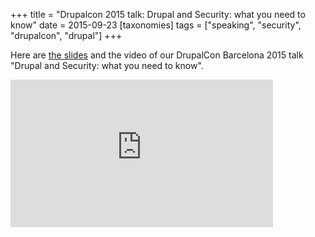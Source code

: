 +++
title = "Drupalcon 2015 talk: Drupal and Security: what you need to know"
date = 2015-09-23
[taxonomies]
tags = ["speaking", "security", "drupalcon", "drupal"]
+++

Here are [the slides](http://scor.github.io/drupal-security-2015) and the video of our DrupalCon Barcelona 2015 talk "Drupal and Security: what you need to know".

<iframe width="420" height="236" src="https://www.youtube-nocookie.com/embed/5LpKelSMsas" frameborder="0" allow="accelerometer; autoplay; encrypted-media; gyroscope; picture-in-picture" allowfullscreen></iframe>

<!-- more -->
